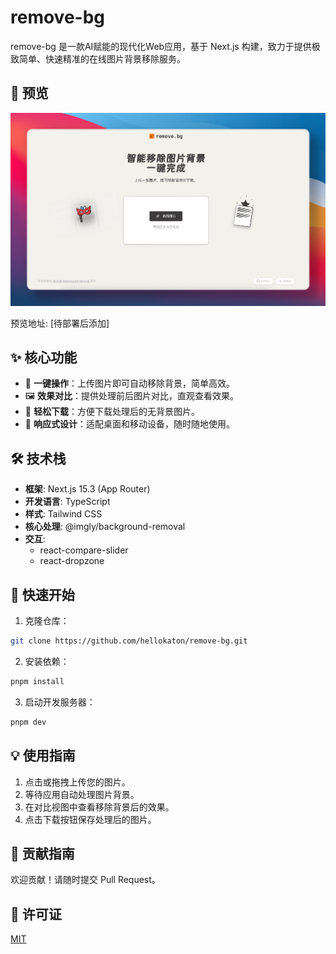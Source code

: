 # remove-bg

remove-bg 是一款AI赋能的现代化Web应用，基于 Next.js 构建，致力于提供极致简单、快速精准的在线图片背景移除服务。

## 📸 预览

![remove-bg-preview](./public/og.png?t=1)

预览地址: [待部署后添加]

## ✨ 核心功能

- 🚀 **一键操作**：上传图片即可自动移除背景，简单高效。
- 🖼️ **效果对比**：提供处理前后图片对比，直观查看效果。
- 💾 **轻松下载**：方便下载处理后的无背景图片。
- 📱 **响应式设计**：适配桌面和移动设备，随时随地使用。

## 🛠️ 技术栈

- **框架**: Next.js 15.3 (App Router)
- **开发语言**: TypeScript
- **样式**: Tailwind CSS
- **核心处理**: @imgly/background-removal
- **交互**:
  - react-compare-slider
  - react-dropzone

## 🚀 快速开始

1. 克隆仓库：

```bash
git clone https://github.com/hellokaton/remove-bg.git
```

2. 安装依赖：

```bash
pnpm install
```

3. 启动开发服务器：

```bash
pnpm dev
```

## 💡 使用指南

1. 点击或拖拽上传您的图片。
2. 等待应用自动处理图片背景。
3. 在对比视图中查看移除背景后的效果。
4. 点击下载按钮保存处理后的图片。

## 🤝 贡献指南

欢迎贡献！请随时提交 Pull Request。

## 📝 许可证

[MIT](LICENSE)
